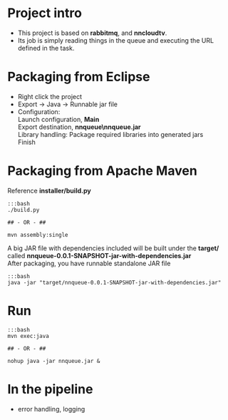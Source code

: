 Project intro
================================

-   This project is based on **rabbitmq**, and **nncloudtv**.
-   Its job is simply reading things in the queue and executing the URL defined in the task. 

Packaging from Eclipse
================================

-   Right click the project
-   Export -> Java -> Runnable jar file
-   Configuration:  
    Launch configuration, **Main**  
    Export destination, **nnqueue\nnqueue.jar**  
    Library handling: Package required libraries into generated jars  
    Finish

Packaging from Apache Maven
================================

Reference **installer/build.py**

    :::bash
    ./build.py
    
    ## - OR - ##
    
    mvn assembly:single  

A big JAR file with dependencies included will be built under the **target/** called **nnqueue-0.0.1-SNAPSHOT-jar-with-dependencies.jar**  
After packaging, you have runnable standalone JAR file

    :::bash
    java -jar "target/nnqueue-0.0.1-SNAPSHOT-jar-with-dependencies.jar"

Run
================================

    :::bash
    mvn exec:java
    
    ## - OR - ##
    
    nohup java -jar nnqueue.jar &

In the pipeline
================================

-   error handling, logging

